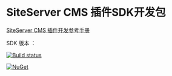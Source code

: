 ﻿# SiteServer CMS 插件SDK开发包

[SiteServer CMS 插件开发参考手册](https://docs.siteserver.cn/plugins)

SDK 版本 ：

[![Build status](https://ci.appveyor.com/api/projects/status/dv89ciqao5u9fjgv/branch/master?svg=true)](https://ci.appveyor.com/project/starlying/siteserver-plugin/branch/master)

[![NuGet](https://img.shields.io/nuget/v/SiteServer.Plugin.svg)](https://www.nuget.org/packages/SiteServer.Plugin)


